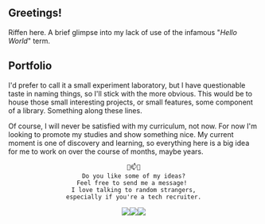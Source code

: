 ## Greetings! 
Riffen here. A brief glimpse into my lack of use of the infamous "_Hello World_" term.

<!-- Avoiding formalities would be linked to the fact of being present on the internet since the beginning of the 2000's; where young me was already rummaging and snooping around in places that I had no idea would be my future years later.
Curiosity is intrinsic. Magic happens when there is pure and legitimate interest.
As a matter of fact: nerds like me were here the whole time. Several internet spaces and services in my country, in their first widespread forms, were my safe haven.

However, a younger approach to digital intricacies can be misunderstood by white-collar men's eyes. As a true artist must express himself freely, a designer must have that spirit when developing something for himself and the world.

>I am currently working on a number of personal projects for various purposes. In the section just below there is something about my projects.

**Note:** All this text will soon be moved to my future blog, where I will write to anyone interested in reading something in this context.
___
<br>

## Projects

*Ideas and ideas. For now they're kind of a short-term dream...*

### Approach

These ideas are relatively new, I'm working on drafts little by little; to go beyond exercises of learning techniques that I trained throughout classes in curricular disciplines.

Many fellow students are concerned about writing super complex programs, or with fancy features. Some want to invent a revolutionary app, integrating everything that exists with everything and aaaargh. "Calm down young dude. You can worry about it after your graduation, when you get paid for it". Where are the young people who just wanted to catalog pokemons by elements?

## Navigation Portal
this will be the most interesting visually. It will have something to do with the multiverse pop culture sci-fi theme, as it will be the splash page to navigate between all these pages. Oh boy. I'm so excited to do this one!

## Personal Blog:
Something very casual, nothing too awesome. A space for me to pretend I'm a journalist, critic, philosopher, sometimes testing my writing skills, random philosophies about technology, politics and science. Something like a box of memories for very few who might be interested. Maybe myself from the future?

## "Heap of aesthetics"
It might not have a very groovy name, but it might be the most interesting one. It will aim to bring together pop culture interests, music, comics, science fiction, memes, maybe a dash of humor, something more aimed at young entertainment.
-->
## Portfolio
 I'd prefer to call it a small experiment laboratory, but I have questionable taste in naming things, so I'll stick with the more obvious. This would be to house those small interesting projects, or small features, some component of a library. Something along these lines.

Of course, I will never be satisfied with my curriculum, not now. For now I'm looking to promote my studies and show something nice. My current moment is one of discovery and learning, so everything here is a big idea for me to work on over the course of months, maybe years.

<div align="center"> 
    
    💬📫💬
    Do you like some of my ideas?
    Feel free to send me a message! 
    I love talking to random strangers,
    especially if you're a tech recruiter.

</div>

<div align="center">
    <a href="https://instagram.com/andreriffen"><img src="https://img.shields.io/badge/-andreriffen-maroon?style=flat-square&logo=Instagram&logoColor=white"/></a><a href="https://www.linkedin.com/in/andre-gbf"><img src="https://img.shields.io/badge/-Andre%20GB%20Farias-0077B5?style=flat-square&logo=Linkedin&logoColor=white"/></a><a href="mailto:andreriffen6@gmail.com"><img src="https://img.shields.io/badge/-andreriffen6@gmail.com-D14836?style=flat-square&logo=Gmail&logoColor=white"/></a></div>
<!--
**andreriffen/andreriffen** is a ✨ _special_ ✨ repository because its `README.md` (this file) appears on your GitHub profile.

Here are some ideas to get you started:

- 🔭 I’m currently working on ...
- 🌱 I’m currently learning ...
- 👯 I’m looking to collaborate on ...
- 🤔 I’m looking for help with ...
- 💬 Ask me about ...
- 📫 How to reach me: ...
- 😄 Pronouns: ...
- ⚡ Fun fact: ...
-->
